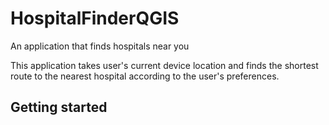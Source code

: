 # HospitalFinderQGIS
An application that finds hospitals near you

This application takes user's current device location and finds the shortest route to the nearest hospital according to the user's preferences.
## Getting started

